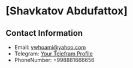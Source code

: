 # [Shavkatov Abdufattox]

## Contact Information

- Email: vwhoami@yahoo.com
- Telegram: [Your Telefram Profile](https://t.me/vwhoami)
- PhoneNumber: +998881666656